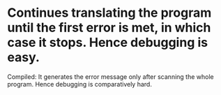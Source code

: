 # Continues translating the program until the first error is met, in which case it stops. Hence debugging is easy.

Compiled: It generates the error message only after scanning the whole program. Hence debugging is comparatively hard.